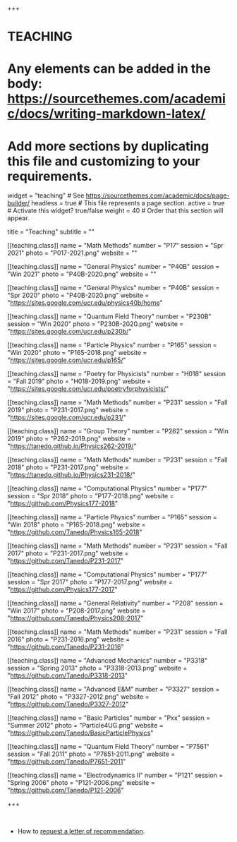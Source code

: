 +++
# TEACHING
# Any elements can be added in the body: https://sourcethemes.com/academic/docs/writing-markdown-latex/
# Add more sections by duplicating this file and customizing to your requirements.

widget = "teaching"  # See https://sourcethemes.com/academic/docs/page-builder/
headless = true  # This file represents a page section.
active = true  # Activate this widget? true/false
weight = 40  # Order that this section will appear.

title = "Teaching"
subtitle = ""

[[teaching.class]]
  name = "Math Methods"
  number = "P17"
  session = "Spr 2021"
  photo = "P017-2021.png"
  website = ""

[[teaching.class]]
  name = "General Physics"
  number = "P40B"
  session = "Win 2021"
  photo = "P40B-2020.png"
  website = ""

[[teaching.class]]
  name = "General Physics"
  number = "P40B"
  session = "Spr 2020"
  photo = "P40B-2020.png"
  website = "https://sites.google.com/ucr.edu/physics40b/home"

[[teaching.class]]
  name = "Quantum Field Theory"
  number = "P230B"
  session = "Win 2020"
  photo = "P230B-2020.png"
  website = "https://sites.google.com/ucr.edu/p230b/"

[[teaching.class]]
  name = "Particle Physics"
  number = "P165"
  session = "Win 2020"
  photo = "P165-2018.png"
  website = "https://sites.google.com/ucr.edu/p165/"

[[teaching.class]]
  name = "Poetry for Physicists"
  number = "H018"
  session = "Fall 2019"
  photo = "H018-2019.png"
  website = "https://sites.google.com/ucr.edu/poetryforphysicists/"

[[teaching.class]]
  name = "Math Methods"
  number = "P231"
  session = "Fall 2019"
  photo = "P231-2017.png"
  website = "https://sites.google.com/ucr.edu/p231/"

[[teaching.class]]
  name = "Group Theory"
  number = "P262"
  session = "Win 2019"
  photo = "P262-2019.png"
  website = "https://tanedo.github.io/Physics262-2019/"

[[teaching.class]]
  name = "Math Methods"
  number = "P231"
  session = "Fall 2018"
  photo = "P231-2017.png"
  website = "https://tanedo.github.io/Physics231-2018/"

[[teaching.class]]
  name = "Computational Physics"
  number = "P177"
  session = "Spr 2018"
  photo = "P177-2018.png"
  website = "https://github.com/Physics177-2018"

[[teaching.class]]
  name = "Particle Physics"
  number = "P165"
  session = "Win 2018"
  photo = "P165-2018.png"
  website = "https://github.com/Tanedo/Physics165-2018"

[[teaching.class]]
  name = "Math Methods"
  number = "P231"
  session = "Fall 2017"
  photo = "P231-2017.png"
  website = "https://github.com/Tanedo/P231-2017"

[[teaching.class]]
  name = "Computational Physics"
  number = "P177"
  session = "Spr 2017"
  photo = "P177-2017.png"
  website = "https://github.com/Physics177-2017"

[[teaching.class]]
  name = "General Relativity"
  number = "P208"
  session = "Win 2017"
  photo = "P208-2017.png"
  website = "https://github.com/Tanedo/Physics208-2017"

[[teaching.class]]
  name = "Math Methods"
  number = "P231"
  session = "Fall 2016"
  photo = "P231-2016.png"
  website = "https://github.com/Tanedo/P231-2016"

[[teaching.class]]
  name = "Advanced Mechanics"
  number = "P3318"
  session = "Spring 2013"
  photo = "P3318-2013.png"
  website = "https://github.com/Tanedo/P3318-2013"

[[teaching.class]]
  name = "Advanced E&M"
  number = "P3327"
  session = "Fall 2012"
  photo = "P3327-2012.png"
  website = "https://github.com/Tanedo/P3327-2012"

[[teaching.class]]
  name = "Basic Particles"
  number = "Pxx"
  session = "Summer 2012"
  photo = "Particle4UG.png"
  website = "https://github.com/Tanedo/BasicParticlePhysics"

[[teaching.class]]
  name = "Quantum Field Theory"
  number = "P7561"
  session = "Fall 2011"
  photo = "P7651-2011.png"
  website = "https://github.com/Tanedo/P7651-2011"

[[teaching.class]]
  name = "Electrodynamics II"
  number = "P121"
  session = "Spring 2006"
  photo = "P121-2006.png"
  website = "https://github.com/Tanedo/P121-2006"

+++

<br />

* How to [request a letter of recommendation](./recs/).

